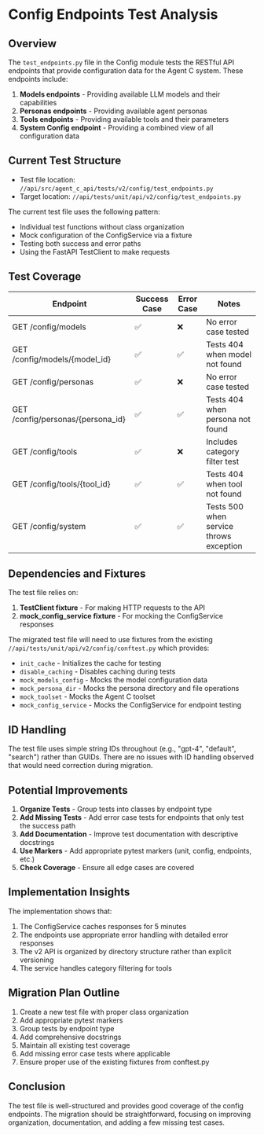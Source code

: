 # Config Endpoints Test Analysis

## Overview

The `test_endpoints.py` file in the Config module tests the RESTful API endpoints that provide configuration data for the Agent C system. These endpoints include:

1. **Models endpoints** - Providing available LLM models and their capabilities
2. **Personas endpoints** - Providing available agent personas
3. **Tools endpoints** - Providing available tools and their parameters
4. **System Config endpoint** - Providing a combined view of all configuration data

## Current Test Structure

- Test file location: `//api/src/agent_c_api/tests/v2/config/test_endpoints.py`
- Target location: `//api/tests/unit/api/v2/config/test_endpoints.py`

The current test file uses the following pattern:

- Individual test functions without class organization
- Mock configuration of the ConfigService via a fixture
- Testing both success and error paths
- Using the FastAPI TestClient to make requests

## Test Coverage

| Endpoint | Success Case | Error Case | Notes |
|----------|-------------|------------|-------|
| GET /config/models | ✅ | ❌ | No error case tested |
| GET /config/models/{model_id} | ✅ | ✅ | Tests 404 when model not found |
| GET /config/personas | ✅ | ❌ | No error case tested |
| GET /config/personas/{persona_id} | ✅ | ✅ | Tests 404 when persona not found |
| GET /config/tools | ✅ | ❌ | Includes category filter test |
| GET /config/tools/{tool_id} | ✅ | ✅ | Tests 404 when tool not found |
| GET /config/system | ✅ | ✅ | Tests 500 when service throws exception |

## Dependencies and Fixtures

The test file relies on:

1. **TestClient fixture** - For making HTTP requests to the API
2. **mock_config_service fixture** - For mocking the ConfigService responses

The migrated test file will need to use fixtures from the existing `//api/tests/unit/api/v2/config/conftest.py` which provides:

- `init_cache` - Initializes the cache for testing
- `disable_caching` - Disables caching during tests
- `mock_models_config` - Mocks the model configuration data
- `mock_persona_dir` - Mocks the persona directory and file operations
- `mock_toolset` - Mocks the Agent C toolset
- `mock_config_service` - Mocks the ConfigService for endpoint testing

## ID Handling

The test file uses simple string IDs throughout (e.g., "gpt-4", "default", "search") rather than GUIDs. There are no issues with ID handling observed that would need correction during migration.

## Potential Improvements

1. **Organize Tests** - Group tests into classes by endpoint type
2. **Add Missing Tests** - Add error case tests for endpoints that only test the success path
3. **Add Documentation** - Improve test documentation with descriptive docstrings
4. **Use Markers** - Add appropriate pytest markers (unit, config, endpoints, etc.)
5. **Check Coverage** - Ensure all edge cases are covered

## Implementation Insights

The implementation shows that:

1. The ConfigService caches responses for 5 minutes
2. The endpoints use appropriate error handling with detailed error responses
3. The v2 API is organized by directory structure rather than explicit versioning
4. The service handles category filtering for tools

## Migration Plan Outline

1. Create a new test file with proper class organization
2. Add appropriate pytest markers
3. Group tests by endpoint type
4. Add comprehensive docstrings
5. Maintain all existing test coverage
6. Add missing error case tests where applicable
7. Ensure proper use of the existing fixtures from conftest.py

## Conclusion

The test file is well-structured and provides good coverage of the config endpoints. The migration should be straightforward, focusing on improving organization, documentation, and adding a few missing test cases.